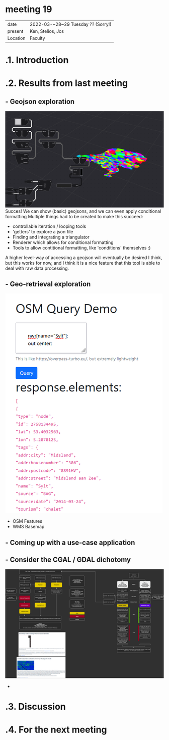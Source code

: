 # meeting 19
|          |                         |
| -------- | ----------------------- |
| date     | 2022-03-~28~29 Tuesday ?? (Sorry!)
| present  | Ken, Stelios, Jos
| Location | Faculty


# .1. Introduction


# .2. Results from last meeting
## - Geojson exploration

![](../../P4/material/week-7.png)
Succes! We can show (basic) geojsons, and we can even apply conditional formatting
Multiple things had to be created to make this succeed: 
- controllable iteration / looping tools 
- 'getters' to explore a json file 
- Finding and integrating a triangulator 
- Renderer which allows for conditional formatting
- Tools to allow contitional formatting, like 'conditions' themselves :)

A higher level-way of accessing a geojson will eventually be desired I think, but this works for now, and I think it is a nice feature that this tool is able to deal with raw data processing.

## - Geo-retrieval exploration
![](../../P4/material/demo.png)

  - OSM Features
  - WMS Basemap 
## - Coming up with a use-case application 
## - Consider the CGAL / GDAL dichotomy 
![](../../P4/material/diagram.png)


- 

# .3. Discussion


# .4. For the next meeting

